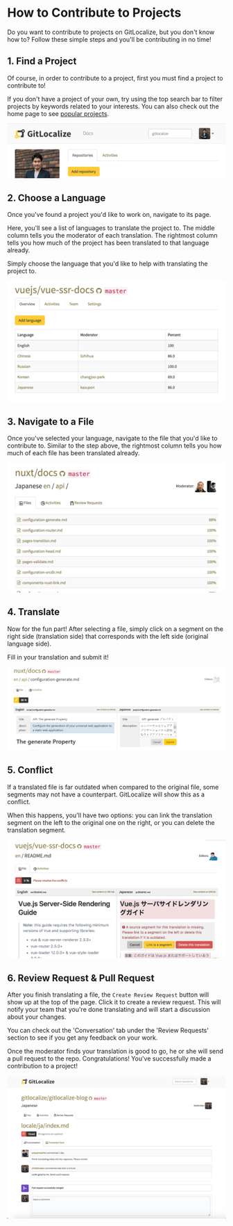 # How to Contribute to Projects

Do you want to contribute to projects on GitLocalize, but you don't know how to? Follow these simple steps and you'll be contributing in no time! 

## 1. Find a Project

Of course, in order to contribute to a project, first you must find a project to contribute to! 

If you don't have a project of your own, try using the top search bar to filter projects by keywords related to your interests. You can also check out the home page to see [popular projects](https://gitlocalize.com).

![Search Bar](assets/img/how_to_contribute/search_bar.png)

## 2. Choose a Language

Once you've found a project you'd like to work on, navigate to its page. 

Here, you'll see a list of languages to translate the project to. The middle column tells you the moderator of each translation. The rightmost column tells you how much of the project has been translated to that language already.

Simply choose the language that you'd like to help with translating the project to.

![Choose a language](assets/img/how_to_contribute/choose_language.png)

## 3. Navigate to a File

Once you've selected your language, navigate to the file that you'd like to contribute to. Similar to the step above, the rightmost column tells you how much of each file has been translated already. 

![Navigate to a file](assets/img/how_to_contribute/navigate.png)

## 4. Translate

Now for the fun part! After selecting a file, simply click on a segment on the right side (translation side) that corresponds with the left side (original language side). 

Fill in your translation and submit it!

![Translate](assets/img/how_to_contribute/translate_submit.PNG)

## 5. Conflict

If a translated file is far outdated when compared to the original file, some segments may not have a counterpart. GitLocalize will show this as a conflict. 

When this happens, you'll have two options: you can link the translation segment on the left to the original one on the right, or you can delete the translation segment.

![Conflict](assets/img/how_to_contribute/conflict.png)

## 6. Review Request & Pull Request

After you finish translating a file, the `Create Review Request` button will show up at the top of the page. Click it to create a review request. This will notify your team that you're done translating and will start a discussion about your changes. 

You can check out the 'Conversation' tab under the 'Review Requests' section to see if you get any feedback on your work.

Once the moderator finds your translation is good to go, he or she will send a pull request to the repo. Congratulations! You've successfully made a contribution to a project!

![Pull Request](assets/img/how_to_contribute/pull_request.png)

